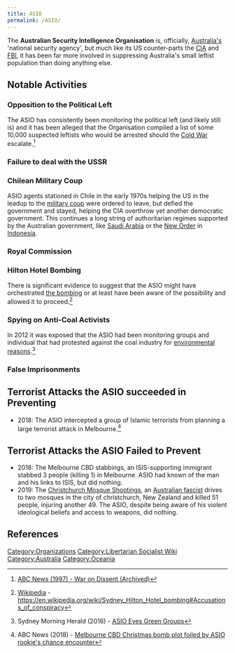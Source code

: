 ```yaml
---
title: ASIO
permalink: /ASIO/
---
```


The **Australian Security Intelligence Organisation** is, officially,
[Australia's](Australia "wikilink") 'national security agency', but much
like its US counter-parts the [CIA](CIA "wikilink") and
[FBI](Federal_Bureau_of_Investigation "wikilink"), it has been far more
involved in suppressing Australia's small leftist population than doing
anything else.

## Notable Activities

### Opposition to the Political Left

The ASIO has consistently been monitoring the political left (and likely
still is) and it has been alleged that the Organisation compiled a list
of some 10,000 suspected leftists who would be arrested should the [Cold
War](Cold_War "wikilink") escalate.[^1]

### Failure to deal with the USSR

### Chilean Military Coup

ASIO agents stationed in Chile in the early 1970s helping the US in the
leadup to the [military coup](Chilean_Military_Coup_(1973) "wikilink")
were ordered to leave, but defied the government and stayed, helping the
CIA overthrow yet another democratic government. This continues a long
string of authoritarian regimes supported by the Australian government,
like [Saudi Arabia](Saudi_Arabia "wikilink") or the [New
Order](New_Order_(Indonesia) "wikilink") in
[Indonesia](Indonesia "wikilink").

### Royal Commission

### Hilton Hotel Bombing

There is significant evidence to suggest that the ASIO might have
orchestrated [the bombing](Sydney_Hilton_Hotel_Bombing "wikilink") or at
least have been aware of the possibility and allowed it to proceed.[^2]

### Spying on Anti-Coal Activists

In 2012 it was exposed that the ASIO had been monitoring groups and
individual that had protested against the coal industry for
[environmental reasons](Environmentalism "wikilink").[^3]

### False Imprisonments

## Terrorist Attacks the ASIO succeeded in Preventing

- 2018: The ASIO intercepted a group of Islamic terrorists from planning
  a large terrorist attack in Melbourne.[^4]

## Terrorist Attacks the ASIO Failed to Prevent

- 2018: The Melbourne CBD stabbings, an ISIS-supporting immigrant
  stabbed 3 people (killing 1) in Melbourne. ASIO had known of the man
  and his links to ISIS, but did nothing.
- 2019: The [Christchurch Mosque
  Shootings](Christchurch_Mosque_Shootings_(2019) "wikilink"), an
  [Australian fascist](Brendon_Tarrant "wikilink") drives to two mosques
  in the city of christchurch, New Zealand and killed 51 people,
  injuring another 49. The ASIO, despite being aware of his violent
  ideological beliefs and access to weapons, did nothing.

## References

<references />

[Category:Organizations](Category:Organizations "wikilink")
[Category:Libertarian Socialist
Wiki](Category:Libertarian_Socialist_Wiki "wikilink")
[Category:Australia](Category:Australia "wikilink")
[Category:Oceania](Category:Oceania "wikilink")

[^1]: [ABC News (1997) - War on Dissent
    (Archived)](https://web.archive.org/web/20051208235840/http://www.abc.net.au/time/episodes/ep8a.htm#)

[^2]: [Wikipedia](Wikipedia "wikilink") -
    <https://en.wikipedia.org/wiki/Sydney_Hilton_Hotel_bombing#Accusations_of_conspiracy>

[^3]: Sydney Morning Herald (2016) - [ASIO Eyes Green
    Groups](https://www.smh.com.au/politics/federal/asio-eyes-green-groups-20120411-1wsba.html)

[^4]: ABC News (2018) - [Melbourne CBD Christmas bomb plot foiled by
    ASIO rookie's chance
    encounter](https://www.abc.net.au/news/2018-11-15/rookie-asio-officer-thwarted-deadly-terror-attack/10498426)